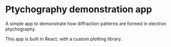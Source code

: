 # Ptychography demonstration app

A simple app to demonstrate how diffraction patterns are formed in electron ptychography.

This app is built in React, with a custom plotting library.